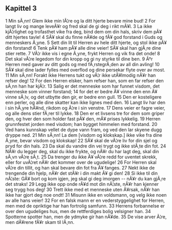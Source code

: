 ## Kapittel 3

1 Min sÃ¸nn! Glem ikke min lÃ¦re og la ditt hjerte bevare mine bud! 
2 For langt liv og mange leveÃ¥r og fred skal de gi deg i rikt mÃ¥l. 
3 La ikke kjÃ¦rlighet og trofasthet vike fra deg, bind dem om din hals, skriv dem pÃ¥ ditt hjertes tavle! 
4 SÃ¥ skal du finne nÃ¥de og fÃ¥ god forstand i Guds og menneskers Ã¸yne. 
5 Sett din lit til Herren av hele ditt hjerte, og stol ikke pÃ¥ din forstand! 
6 Tenk pÃ¥ ham pÃ¥ alle dine veier! SÃ¥ skal han gjÃ¸re dine stier rette. 
7 VÃ¦r ikke vis i egne Ã¸yne, frykt Herren og vik fra det onde! 
8 Det skal vÃ¦re legedom for din kropp og gi ny styrke til dine ben. 
9 Ã†r Herren med gaver av ditt gods og med fÃ¸rstegrÃ¸den av all din avling! 
10 SÃ¥ skal dine lader fylles med overflod og dine persekar flyte over av most. 
11 Min sÃ¸nn! Forakt ikke Herrens tukt og vÃ¦r ikke utÃ¥lmodig nÃ¥r han refser deg! 
12 For den Herren elsker, ham refser han, som en far refser den sÃ¸nn han har kjÃ¦r. 
13 Salig er det menneske som har funnet visdom, det menneske som vinner forstand; 
14 for det er bedre Ã¥ vinne den enn Ã¥ vinne sÃ¸lv, og det utbytte den gir, er bedre enn gull. 
15 Den er kosteligere enn perler, og alle dine skatter kan ikke lignes med den. 
16 Langt liv har den i sin hÃ¸yre hÃ¥nd, rikdom og Ã¦re i sin venstre. 
17 Dens veier er fagre veier, og alle dens stier fÃ¸rer til lykke. 
18 Den er et livsens tre for dem som griper den, og hver den som holder fast pÃ¥ den, mÃ¥ prises lykkelig. 
19 Herren grunnfestet jorden med visdom; han bygget himmelen med forstand. 
20 Ved hans kunnskap vellet de dype vann fram, og ved den lar skyene dugg dryppe ned. 
21 Min sÃ¸nn! La dem [visdom og klokskap.] ikke vike fra dine Ã¸yne, bevar visdom og klokskap! 
22 SÃ¥ skal de vÃ¦re liv for din sjel og pryd for din hals. 
23 Da skal du vandre din vei trygt og ikke stÃ¸te din fot. 
24 NÃ¥r du legger deg, skal du ikke frykte, og nÃ¥r du har lagt deg, skal din sÃ¸vn vÃ¦re sÃ¸t. 
25 Da trenger du ikke Ã¥ vÃ¦re redd for uventet skrekk, eller for uvÃ¦ret nÃ¥r det kommer over de ugudelige! 
26 For Herren skal vÃ¦re din tillit, og han skal bevare din fot fra Ã¥ fanges. 
27 Nekt ikke de trengende din hjelp, nÃ¥r det stÃ¥r i din makt Ã¥ gi den! 
28 Si ikke til din nÃ¦ste: GÃ¥ bort og kom igjen, jeg skal gi deg imorgen -- nÃ¥r du kan gjÃ¸re det straks! 
29 Legg ikke opp onde rÃ¥d mot din nÃ¦ste, nÃ¥r han kjenner seg trygg hos deg! 
30 Trett ikke med et menneske uten Ã¥rsak, nÃ¥r han ikke har gjort deg noe ondt! 
31 Misunn ikke en voldsmann, og velg ikke noen av alle hans veier! 
32 For en falsk mann er en vederstyggelighet for Herren, men med de opriktige har han fortrolig samfunn. 
33 Herrens forbannelse er over den ugudeliges hus, men de rettferdiges bolig velsigner han. 
34 Spotterne spotter han, men de ydmyke gir han nÃ¥de. 
35 De vise arver Ã¦re, men dÃ¥rene fÃ¥r skam til lÃ¸nn.
